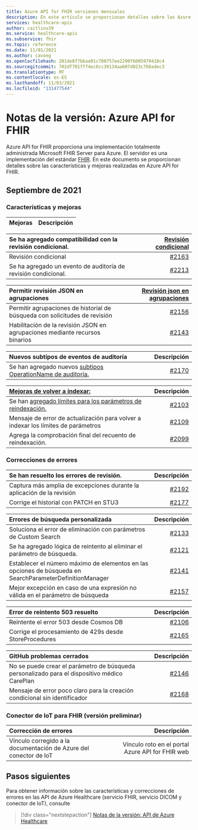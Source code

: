 ```yaml
---
title: Azure API for FHIR versiones mensuales
description: En este artículo se proporcionan detalles sobre las Azure API for FHIR y las mejoras mensuales.
services: healthcare-apis
author: caitlinv39
ms.service: healthcare-apis
ms.subservice: fhir
ms.topic: reference
ms.date: 11/01/2021
ms.author: cavoeg
ms.openlocfilehash: 201de8f7bbae01c708757ee2290f6005979410c4
ms.sourcegitcommit: 702df701fff4ec6cc39134aa607d023c766adec3
ms.translationtype: MT
ms.contentlocale: es-ES
ms.lasthandoff: 11/03/2021
ms.locfileid: "131477544"
---
```

# <a name="release-notes-azure-api-for-fhir"></a>Notas de la versión: Azure API for FHIR

Azure API for FHIR proporciona una implementación totalmente administrada Microsoft FHIR Server para Azure. El servidor es una implementación del estándar [FHIR](https://hl7.org/fhir). En este documento se proporcionan detalles sobre las características y mejoras realizadas en Azure API for FHIR.

## <a name="september-2021"></a>Septiembre de 2021 

### <a name="features-and-enhancements"></a>**Características y mejoras**

|Mejoras | Descripción |
|:------------------- | -----------:|

|Se ha agregado compatibilidad con la revisión condicional. | [Revisión condicional](././../azure-api-for-fhir/fhir-rest-api-capabilities.md#patch-and-conditional-patch)|
| :----------------------------------- | ------: |
|Revisión condicional |[#2163](https://github.com/microsoft/fhir-server/pull/2163) |
|Se ha agregado un evento de auditoría de revisión condicional. |[#2213](https://github.com/microsoft/fhir-server/pull/2213) |

|Permitir revisión JSON en agrupaciones | [Revisión json en agrupaciones](././../azure-api-for-fhir/fhir-rest-api-capabilities.md#patch-in-bundles)|
| :----------------------------------- | ------: |
|Permitir agrupaciones de historial de búsqueda con solicitudes de revisión |[#2156](https://github.com/microsoft/fhir-server/pull/2156) | 
|Habilitación de la revisión JSON en agrupaciones mediante recursos binarios |[#2143](https://github.com/microsoft/fhir-server/pull/2143) |

|Nuevos subtipos de eventos de auditoría| Descripción|
| :----------------------------------- | ------: |
|Se han agregado nuevos [subtipos OperationName de auditoría.](././../azure-api-for-fhir/enable-diagnostic-logging.md#audit-log-details)| [#2170](https://github.com/microsoft/fhir-server/pull/2170) |

|[Mejoras de volver a indexar:](how-to-run-a-reindex.md) | Descripción|
| :----------------------------------- | ------: |
|Se han [agregado límites para los parámetros de reindexación.](how-to-run-a-reindex.md)|[#2103](https://github.com/microsoft/fhir-server/pull/2103)|
|Mensaje de error de actualización para volver a indexar los límites de parámetros|[#2109](https://github.com/microsoft/fhir-server/pull/2109)|
|Agrega la comprobación final del recuento de reindexación. |[#2099](https://github.com/microsoft/fhir-server/pull/2099)|


### <a name="bug-fixes"></a>**Correcciones de errores**

|Se han resuelto los errores de revisión.| Descripción|
| :----------------------------------- | ------: |
|Captura más amplia de excepciones durante la aplicación de la revisión |[#2192](https://github.com/microsoft/fhir-server/pull/2192)|
|Corrige el historial con PATCH en STU3| [#2177](https://github.com/microsoft/fhir-server/pull/2177)|

|Errores de búsqueda personalizada| Descripción|
| :----------------------------------- | ------: |
|Soluciona el error de eliminación con parámetros de Custom Search| [#2133](https://github.com/microsoft/fhir-server/pull/2133)|
|Se ha agregado lógica de reintento al eliminar el parámetro de búsqueda.| [#2121](https://github.com/microsoft/fhir-server/pull/2121)|
|Establecer el número máximo de elementos en las opciones de búsqueda en SearchParameterDefinitionManager| [#2141](https://github.com/microsoft/fhir-server/pull/2141)|
|Mejor excepción en caso de una expresión no válida en el parámetro de búsqueda|[#2157](https://github.com/microsoft/fhir-server/pull/2157)|

|Error de reintento 503 resuelto| Descripción|
| :----------------------------------- | ------: |
|Reintente el error 503 desde Cosmos DB |[#2106](https://github.com/microsoft/fhir-server/pull/2106)|
|Corrige el procesamiento de 429s desde StoreProcedures|[#2165](https://github.com/microsoft/fhir-server/pull/2165)|

|GitHub problemas cerrados| Descripción|
| :----------------------------------- | ------: |
|No se puede crear el parámetro de búsqueda personalizado para el dispositivo médico CarePlan |[#2146](https://github.com/microsoft/fhir-server/issues/2146) |
|Mensaje de error poco claro para la creación condicional sin identificador| [#2168](https://github.com/microsoft/fhir-server/issues/2168)|

### <a name="iot-connector-for-fhir-preview"></a>Conector de IoT para FHIR (versión preliminar)

|Corrección de errores| Descripción|
| :-----------------------------------| ------: |
|Vínculo corregido a la documentación de Azure del conector de IoT|Vínculo roto en el portal Azure API for FHIR web |

## <a name="next-steps"></a>Pasos siguientes

Para obtener información sobre las características y correcciones de errores en las API de Azure Healthcare (servicio FHIR, servicio DICOM y conector de IoT), consulte

>[!div class="nextstepaction"]
>[Notas de la versión: API de Azure Healthcare](../release-notes.md)
